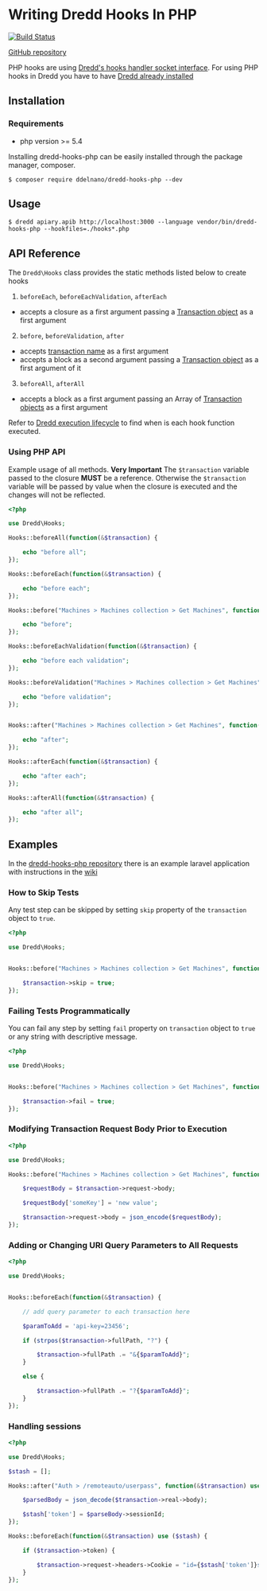 # Writing Dredd Hooks In PHP

[![Build Status](https://travis-ci.org/ddelnano/dredd-hooks-php.svg?branch=master)](https://travis-ci.org/ddelnano/dredd-hooks-php)

[GitHub repository](https://github.com/ddelnano/dredd-hooks-php)

PHP hooks are using [Dredd's hooks handler socket interface](hooks-new-language.md). For using PHP hooks in Dredd you have to have [Dredd already installed](quickstart.md)

## Installation

### Requirements
 - php version >= 5.4

Installing dredd-hooks-php can be easily installed through the package manager, composer.

```
$ composer require ddelnano/dredd-hooks-php --dev
```

## Usage

```
$ dredd apiary.apib http://localhost:3000 --language vendor/bin/dredd-hooks-php --hookfiles=./hooks*.php
```

## API Reference

The `Dredd\Hooks` class provides the static methods listed below to create hooks

1. `beforeEach`, `beforeEachValidation`, `afterEach`
  - accepts a closure as a first argument passing a [Transaction object](data-structures.md#transaction) as a first argument

2. `before`, `beforeValidation`, `after`
  - accepts [transaction name](hooks.md#getting-transaction-names) as a first argument
  - accepts a block as a second argument passing a [Transaction object](data-structures.md#transaction) as a first argument of it

3. `beforeAll`, `afterAll`
  - accepts a block as a first argument passing an Array of [Transaction objects](data-structures.md#transaction) as a first argument


Refer to [Dredd execution lifecycle](how-it-works.md#execution-life-cycle) to find when is each hook function executed.

### Using PHP API

Example usage of all methods.
**Very Important** The `$transaction` variable passed to the closure **MUST** be a reference.
Otherwise the `$transaction` variable will be passed by value when the closure is executed
and the changes will not be reflected.

```php
<?php

use Dredd\Hooks;

Hooks::beforeAll(function(&$transaction) {

    echo "before all";
});

Hooks::beforeEach(function(&$transaction) {

    echo "before each";
});

Hooks::before("Machines > Machines collection > Get Machines", function(&$transaction) {

    echo "before";
});

Hooks::beforeEachValidation(function(&$transaction) {

    echo "before each validation";
});

Hooks::beforeValidation("Machines > Machines collection > Get Machines", function(&$transaction) {

    echo "before validation";
});


Hooks::after("Machines > Machines collection > Get Machines", function(&$transaction) {

    echo "after";
});

Hooks::afterEach(function(&$transaction) {

    echo "after each";
});

Hooks::afterAll(function(&$transaction) {

    echo "after all";
});

```

## Examples

In the [dredd-hooks-php repository](https://github.com/ddelnano/dredd-hooks-php/) there is an example laravel application with instructions in the [wiki](https://github.com/ddelnano/dredd-hooks-php/wiki/Laravel-Example)

### How to Skip Tests

Any test step can be skipped by setting `skip` property of the `transaction` object to `true`.

```php
<?php

use Dredd\Hooks;


Hooks::before("Machines > Machines collection > Get Machines", function(&$transaction) {

    $transaction->skip = true;
});
```

### Failing Tests Programmatically

You can fail any step by setting `fail` property on `transaction` object to `true` or any string with descriptive message.

```php
<?php

use Dredd\Hooks;


Hooks::before("Machines > Machines collection > Get Machines", function(&$transaction) {

    $transaction->fail = true;
});
```

### Modifying Transaction Request Body Prior to Execution

```php
<?php

use Dredd\Hooks;

Hooks::before("Machines > Machines collection > Get Machines", function(&$transaction) {

    $requestBody = $transaction->request->body;

    $requestBody['someKey'] = 'new value';

    $transaction->request->body = json_encode($requestBody);
});
```

### Adding or Changing URI Query Parameters to All Requests

```php
<?php

use Dredd\Hooks;


Hooks::beforeEach(function(&$transaction) {

    // add query parameter to each transaction here

    $paramToAdd = 'api-key=23456';

    if (strpos($transaction->fullPath, "?") {

        $transaction->fullPath .= "&{$paramToAdd}";
    }

    else {

        $transaction->fullPath .= "?{$paramToAdd}";
    }
});
```

### Handling sessions

```php
<?php

use Dredd\Hooks;

$stash = [];

Hooks::after("Auth > /remoteauto/userpass", function(&$transaction) use ($stash) {

    $parsedBody = json_decode($transaction->real->body);

    $stash['token'] = $parseBody->sessionId;
});

Hooks::beforeEach(function(&$transaction) use ($stash) {

    if ($transaction->token) {

        $transaction->request->headers->Cookie = "id={$stash['token']}s";
    }
});
```
